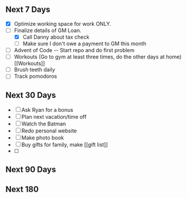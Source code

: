 ## Next 7 Days
- [x] Optimize working space for work ONLY.
- [ ] Finalize details of GM Loan. 
	- [x] Call Danny about tax check
	- [ ] Make sure I don't owe a payment to GM this month
- [ ] Advent of Code -- Start repo and do first problem
- [ ] Workouts (Go to gym at least three times, do the other days at home) [[Workouts]] 
- [ ] Brush teeth daily
- [ ] Track pomodoros 
## Next 30 Days

- [ ] Ask Ryan for a bonus 
- [ ] Plan next vacation/time off
- [ ] Watch the Batman
- [ ] Redo personal website 
- [ ] Make photo book
- [ ] Buy gifts for family, make [[gift list]]
- [ ] 

## Next 90 Days


## Next 180

